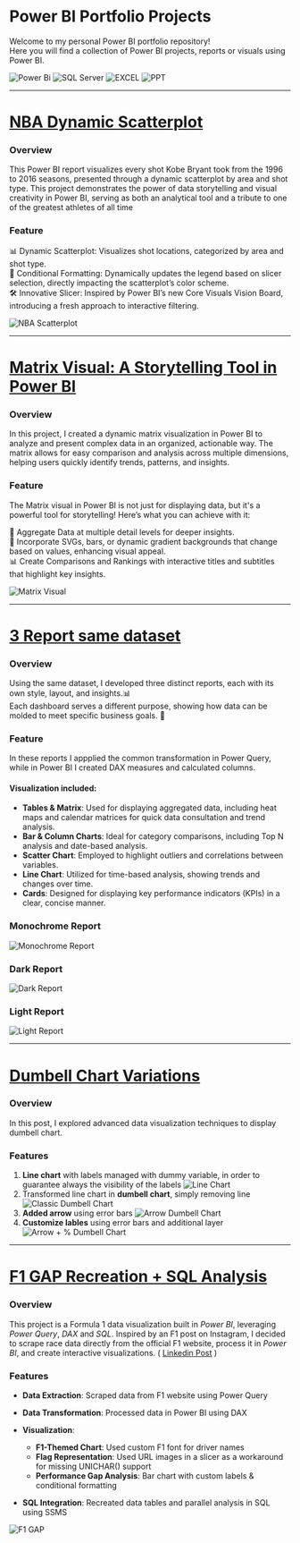 # Power BI Portfolio Projects
Welcome to my personal Power BI portfolio repository!  
Here you will find a collection of Power BI projects, reports or visuals using Power BI.

![Power Bi](https://img.shields.io/badge/power_bi-F2C811?style=for-the-badge&logo=powerbi&logoColor=black)
![SQL Server](https://img.shields.io/badge/Microsoft_SQL_Server-CC2927?style=for-the-badge&logo=microsoft-sql-server&logoColor=white)
![EXCEL](https://img.shields.io/badge/Microsoft_Excel-217346?style=for-the-badge&logo=microsoft-excel&logoColor=white)
![PPT](https://img.shields.io/badge/Microsoft_PowerPoint-F28C28?style=for-the-badge&logo=microsoft-powerpoint&labelColor=black&color=F28C28&logoColor=black)

---
# [NBA Dynamic Scatterplot](https://www.linkedin.com/posts/stefano-neirotti-3455611a7_powerbi-kobebryant-datavisualization-activity-7270358743375089665-FXrT?utm_source=share&utm_medium=member_desktop&rcm=ACoAADBQWqUBxN3LBb14iJ7odmJHVnVXq8pudAw)
### Overview
This Power BI report visualizes every shot Kobe Bryant took from the 1996 to 2016 seasons, presented through a dynamic scatterplot by area and shot type. This project demonstrates the power of data storytelling and visual creativity in Power BI, serving as both an analytical tool and a tribute to one of the greatest athletes of all time

### Feature


📊 Dynamic Scatterplot: Visualizes shot locations, categorized by area and shot type.  
🎨 Conditional Formatting: Dynamically updates the legend based on slicer selection, directly impacting the scatterplot’s color scheme.  
🛠️ Innovative Slicer: Inspired by Power BI’s new Core Visuals Vision Board, introducing a fresh approach to interactive filtering.  

![NBA Scatterplot](https://github.com/StefanoN98/Power-BI-Projects/blob/61db2eb5720adac4397c7a0685c17400fcaf5862/Docs/NBA%20Dynamic%20Scatterplot/gif.gif)

---

# [Matrix Visual: A Storytelling Tool in Power BI](https://www.linkedin.com/posts/stefano-neirotti-3455611a7_powerbi-matrix-datavisualization-activity-7259664585006239744-rXb-?utm_source=share&utm_medium=member_desktop&rcm=ACoAADBQWqUBxN3LBb14iJ7odmJHVnVXq8pudAw)
### Overview
In this project, I created a dynamic matrix visualization in Power BI to analyze and present complex data in an organized, actionable way. The matrix allows for easy comparison and analysis across multiple dimensions, helping users quickly identify trends, patterns, and insights.

### Feature
The Matrix visual in Power BI is not just for displaying data, but it's a powerful tool for storytelling! Here’s what you can achieve with it:

🔢 Aggregate Data at multiple detail levels for deeper insights.  
🎨 Incorporate SVGs, bars, or dynamic gradient backgrounds that change based on values, enhancing visual appeal.  
📊 Create Comparisons and Rankings with interactive titles and subtitles that highlight key insights.  

 ![Matrix Visual](https://github.com/StefanoN98/Power-BI-Projects/blob/8c14848555ca47093c7a4d3b65da602ada52258f/Docs/Matrix%20Visual/Matrix%20Visual.png)

---

# [3 Report same dataset](https://www.linkedin.com/posts/stefano-neirotti-3455611a7_datavisualization-businessintelligence-stakeholderengagement-activity-7244752900067840002-hVrl?utm_source=share&utm_medium=member_desktop&rcm=ACoAADBQWqUBxN3LBb14iJ7odmJHVnVXq8pudAw)
### Overview
Using the same dataset, I developed three distinct reports, each with its own style, layout, and insights.📊  
Each dashboard serves a different purpose, showing how data can be molded to meet specific business goals. 🎯

### Feature
In these reports I appplied the common transformation in Power Query, while in Power BI I created DAX measures and calculated columns.

#### Visualization included:
- **Tables & Matrix**: Used for displaying aggregated data, including heat maps and calendar matrices for quick data consultation and trend analysis.
- **Bar & Column Charts**: Ideal for category comparisons, including Top N analysis and date-based analysis.
- **Scatter Chart**: Employed to highlight outliers and correlations between variables.
- **Line Chart**: Utilized for time-based analysis, showing trends and changes over time.
- **Cards**: Designed for displaying key performance indicators (KPIs) in a clear, concise manner.

### Monochrome Report
 ![Monochrome Report](https://github.com/StefanoN98/Power-BI-Projects/blob/16a98f6f0bda361df8bba407bef0a7926d137e5d/Docs/3%20Report%20same%20dataset/Monochrome%20Report.png)
### Dark Report
 ![Dark Report](https://github.com/StefanoN98/Power-BI-Projects/blob/16a98f6f0bda361df8bba407bef0a7926d137e5d/Docs/3%20Report%20same%20dataset/Dark%20Report.png)
### Light Report
 ![Light Report](https://github.com/StefanoN98/Power-BI-Projects/blob/16a98f6f0bda361df8bba407bef0a7926d137e5d/Docs/3%20Report%20same%20dataset/Light%20Report.png)

---

# [Dumbell Chart Variations](https://www.linkedin.com/posts/stefano-neirotti-3455611a7_dataviz-powerbi-dataanalytics-activity-7241848830520922114-IT4R?utm_source=share&utm_medium=member_desktop&rcm=ACoAADBQWqUBxN3LBb14iJ7odmJHVnVXq8pudAw)
### Overview
In this post, I explored advanced data visualization techniques to display dumbell chart.

### Features
  1)  **Line chart** with labels managed with dummy variable, in order to guarantee always the visibility of the labels
  ![Line Chart](https://github.com/StefanoN98/Power-BI-Projects/blob/fb8f55c62b072da97f0fd0d6c2c40bdc3dd4bf1b/Docs/Dumbell%20Chart/1.%20Line%20Chart.png)
  3)  Transformed line chart in **dumbell chart**, simply removing line
  ![ Classic Dumbell Chart](https://github.com/StefanoN98/Power-BI-Projects/blob/fb8f55c62b072da97f0fd0d6c2c40bdc3dd4bf1b/Docs/Dumbell%20Chart/2.%20Classic%20Dumbell%20Chart.png)
  5)  **Added arrow** using error bars
  ![Arrow Dumbell Chart](https://github.com/StefanoN98/Power-BI-Projects/blob/fb8f55c62b072da97f0fd0d6c2c40bdc3dd4bf1b/Docs/Dumbell%20Chart/3.%20Arrow%20Dumbell%20Chart.png)
  7)  **Customize lables** using error bars and additional layer
  ![Arrow + % Dumbell Chart](https://github.com/StefanoN98/Power-BI-Projects/blob/fb8f55c62b072da97f0fd0d6c2c40bdc3dd4bf1b/Docs/Dumbell%20Chart/4.%20Arrow%20%2B%20%25%20Dumbell%20Chart.png)
---

# [F1 GAP Recreation + SQL Analysis ](https://www.linkedin.com/posts/activity-7237014068530692096-grKJ?utm_source=share&utm_medium=member_desktop&rcm=ACoAADBQWqUBxN3LBb14iJ7odmJHVnVXq8pudAw) 
### Overview
This project is a Formula 1 data visualization built in *Power BI*, leveraging *Power Query*, *DAX* and *SQL*. Inspired by an F1 post on Instagram, I decided to scrape race data directly from the official F1 website, process it in *Power BI*, and create interactive visualizations. ( [Linkedin Post](https://www.linkedin.com/posts/activity-7237014068530692096-grKJ?utm_source=share&utm_medium=member_desktop&rcm=ACoAADBQWqUBxN3LBb14iJ7odmJHVnVXq8pudAw) )

### Features  
-  **Data Extraction**: Scraped data from F1 website using Power Query
  
-  **Data Transformation**: Processed data in Power BI using DAX
  
-  **Visualization**:
    - **F1-Themed Chart**: Used custom F1 font for driver names  
    - **Flag Representation**: Used URL images in a slicer as a workaround for missing UNICHAR() support  
    - **Performance Gap Analysis**: Bar chart with custom labels & conditional formatting
  
-  **SQL Integration**: Recreated data tables and parallel analysis in SQL using SSMS
  
![F1 GAP](https://github.com/StefanoN98/Power-BI-Projects/blob/0fb5cba95cda95d5565a52193564f79ddf6569fc/Docs/F1%20Gap.png)
